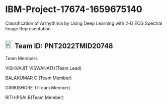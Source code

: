 # IBM-Project-17674-1659675140
Classification of Arrhythmia by Using Deep Learning with 2-D ECG Spectral Image Representation

                                                            
<h2> 
  <img src="https://raw.githubusercontent.com/Tarikul-Islam-Anik/Animated-Fluent-Emojis/master/Emojis/Travel%20and%20places/High%20Voltage.png" alt="High Voltage" width="25" height="25" /> Team ID: PNT2022TMID20748
</h2>
Team Members <br>

VISHVAJIT VISWANATH(Team Lead)
<br>

BALAKUMAR C (Team Member) <br>

GIRIKISHORE T(Team Member)<br>

RITHIPSAI  B(Team Member)<br><br>                                                           
